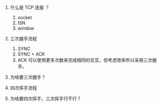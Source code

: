 1. 什么是 TCP 连接 ？
   1. socket
   2. ISN
   3. window
   
2. 三次握手流程
   1. SYNC
   2. SYNC + ACK
   3. ACK
   可以使用更多次数来完成相同的交互，但考虑效率所以采用三次握手。

3. 为啥要三次握手？

4. 四次挥手流程

5. 为啥要四次挥手，三次挥手行不行？